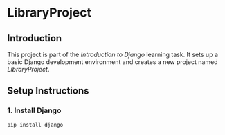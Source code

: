# LibraryProject

## Introduction
This project is part of the *Introduction to Django* learning task. It sets up a basic Django development environment and creates a new project named *LibraryProject*.

## Setup Instructions

### 1. Install Django
```bash
pip install django